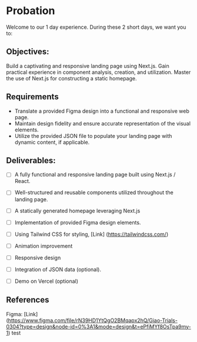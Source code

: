 # Probation

Welcome to our 1 day experience. During these 2 short days, we want you to:

## Objectives:

Build a captivating and responsive landing page using Next.js.
Gain practical experience in component analysis, creation, and utilization.
Master the use of Next.js for constructing a static homepage.


## Requirements

- Translate a provided Figma design into a functional and responsive web page.
- Maintain design fidelity and ensure accurate representation of the visual elements.
- Utilize the provided JSON file to populate your landing page with dynamic content, if applicable.


## Deliverables:


-[ ]  A fully functional and responsive landing page built using Next.js / React.

-[ ] Well-structured and reusable components utilized throughout the landing page.

-[ ] A statically generated homepage leveraging Next.js

-[ ] Implementation of provided Figma design elements.

-[ ] Using Tailwind CSS for styling, [Link] (https://tailwindcss.com/)

-[ ] Animation improvement

-[ ] Responsive design

-[ ] Integration of JSON data (optional).

-[ ] Demo on Vercel (optional)



## References

Figma: [Link] (https://www.figma.com/file/rN39HD1YtQgO2BMqapx2hQ/Giao-Trials-0304?type=design&node-id=0%3A1&mode=design&t=ePfiMYf8OsTpa9my-1)
test
